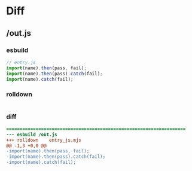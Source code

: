 # Diff
## /out.js
### esbuild
```js
// entry.js
import(name).then(pass, fail);
import(name).then(pass).catch(fail);
import(name).catch(fail);
```
### rolldown
```js


```
### diff
```diff
===================================================================
--- esbuild	/out.js
+++ rolldown	entry_js.mjs
@@ -1,3 +0,0 @@
-import(name).then(pass, fail);
-import(name).then(pass).catch(fail);
-import(name).catch(fail);

```